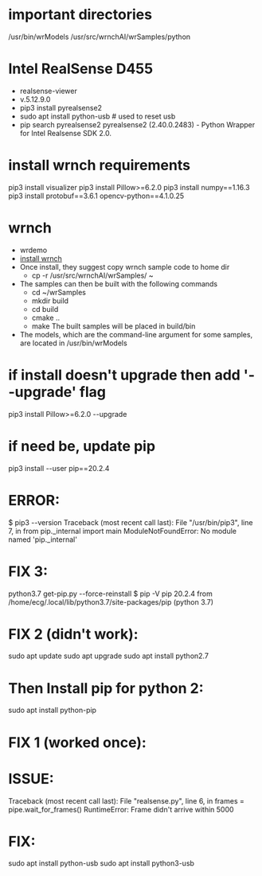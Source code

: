 # important directories
/usr/bin/wrModels
/usr/src/wrnchAI/wrSamples/python

# Intel RealSense D455
- realsense-viewer
- v.5.12.9.0
- pip3 install pyrealsense2
- sudo apt install python-usb # used to reset usb
- pip search pyrealsense2
    pyrealsense2 (2.40.0.2483) - Python Wrapper for Intel Realsense SDK 2.0.

# install wrnch requirements
pip3 install visualizer
pip3 install Pillow>=6.2.0
pip3 install numpy==1.16.3
pip3 install protobuf==3.6.1
opencv-python==4.1.0.25
# wrnch
- wrdemo
- [install wrnch](https://devportal.wrnch.ai/wrnchai_edge/user_guides/wrnchai_engine/getting_started/creating_samples.html)
- Once install, they suggest copy wrnch sample code to home dir
  + cp -r /usr/src/wrnchAI/wrSamples/ ~
- The samples can then be built with the following commands
   + cd ~/wrSamples
   + mkdir build
   + cd build
   + cmake ..
   + make
  The built samples will be placed in build/bin
- The models, which are the <model path> command-line argument for some samples, 
  are located in /usr/bin/wrModels

# if install doesn't upgrade then add '--upgrade' flag
pip3 install Pillow>=6.2.0 --upgrade

# if need be, update pip
pip3 install --user pip==20.2.4

# ERROR:
$ pip3 --version
Traceback (most recent call last):
  File "/usr/bin/pip3", line 7, in <module>
    from pip._internal import main
ModuleNotFoundError: No module named 'pip._internal'

# FIX 3:
python3.7 get-pip.py --force-reinstall
$ pip -V
    pip 20.2.4 from /home/ecg/.local/lib/python3.7/site-packages/pip (python 3.7)

# FIX 2 (didn't work):
sudo apt update
sudo apt upgrade
sudo apt install python2.7
# Then Install pip for python 2:
sudo apt install python-pip

# FIX 1 (worked once): 


# ISSUE: 
Traceback (most recent call last):
  File "realsense.py", line 6, in <module>
    frames = pipe.wait_for_frames()
RuntimeError: Frame didn't arrive within 5000

# FIX:
sudo apt install python-usb
sudo apt install python3-usb